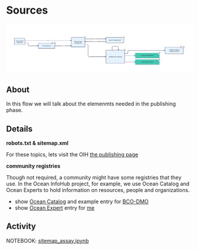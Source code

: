 #  Sources


![visual](./assets/dt_sources.svg)

## About

In this flow we will talk about the elemenmts needed in the publishing phase.  

## Details

__robots.txt & sitemap.xml__

For these topics, lets visit the OIH [the publishing page](https://book.oceaninfohub.org/publishing/publishing.html)

__community registries__

Though not required, a community might have some registries that they use.  In the Ocean InfoHub
project, for example, we use Ocean Catalog and Ocean Experts to hold information on resources, 
people and organizations.

- show [Ocean Catalog](https://catalogue.odis.org/) and example entry for [BCO-DMO](https://catalogue.odis.org/view/3287)
- show [Ocean Expert](https://oceanexpert.org) entry for [me](https://oceanexpert.org/expert/44151) 

## Activity

NOTEBOOK: [sitemap_assay.ipynb](../commons/notebooks/sitemap_assay.ipynb)
